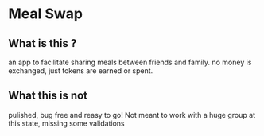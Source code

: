 # Meal Swap

<h2> What is this ?</h2>

an app to facilitate sharing meals between friends and family. no money is exchanged, just tokens are earned or spent.

<h2> What this is not </h2>
pulished, bug free and reasy to go!
Not meant to work with a huge group at this state,
missing some validations

